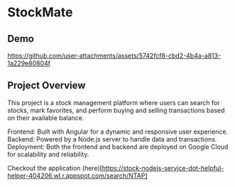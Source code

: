 # StockMate
## Demo
https://github.com/user-attachments/assets/5742fcf8-cbd2-4b4a-a813-1a229e80804f

## Project Overview
This project is a stock management platform where users can search for stocks, mark favorites, and perform buying and selling transactions based on their available balance.

Frontend: Built with Angular for a dynamic and responsive user experience.
Backend: Powered by a Node.js server to handle data and transactions.
Deployment: Both the frontend and backend are deployed on Google Cloud for scalability and reliability.

Checkout the application (here)[https://stock-nodejs-service-dot-helpful-helper-404206.wl.r.appspot.com/search/NTAP]
